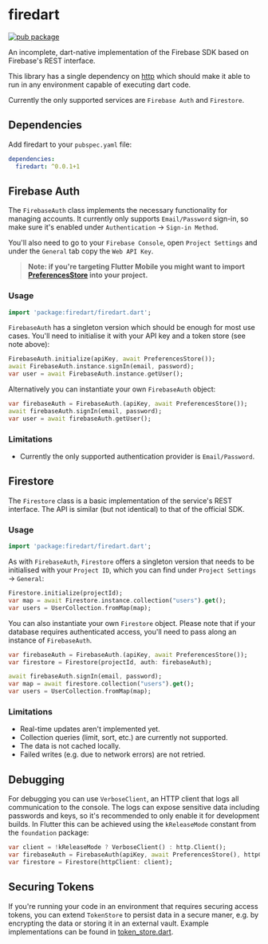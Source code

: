 # firedart

[![pub package](https://img.shields.io/pub/v/firedart.svg)](https://pub.dartlang.org/packages/firedart)

An incomplete, dart-native implementation of the Firebase SDK based on Firebase's REST interface.

This library has a single dependency on [http](https://pub.dev/packages/http) which should make it able to run in any environment capable of executing dart code.

Currently the only supported services are `Firebase Auth` and `Firestore`.

## Dependencies

Add firedart to your `pubspec.yaml` file:

``` yaml
dependencies:
  firedart: ^0.0.1+1
```

## Firebase Auth

The `FirebaseAuth` class implements the necessary functionality for managing accounts. It currently only supports `Email/Password` sign-in, so make sure it's enabled under `Authentication` -> `Sign-in Method`.

You'll also need to go to your `Firebase Console`, open `Project Settings` and under the `General` tab copy the `Web API Key`.

> **Note: if you're targeting Flutter Mobile you might want to import [PreferencesStore](https://gist.github.com/cachapa/539dd1007fcf097179040f4056cdd4c7) into your project.**

### Usage

``` dart
import 'package:firedart/firedart.dart';
```

`FirebaseAuth` has a singleton version which should be enough for most use cases. You'll need to initialise it with your API key and a token store (see note above):

``` dart
FirebaseAuth.initialize(apiKey, await PreferencesStore());
await FirebaseAuth.instance.signIn(email, password);
var user = await FirebaseAuth.instance.getUser();
```

Alternatively you can instantiate your own `FirebaseAuth` object:

``` dart
var firebaseAuth = FirebaseAuth.(apiKey, await PreferencesStore());
await firebaseAuth.signIn(email, password);
var user = await firebaseAuth.getUser();
```

### Limitations

* Currently the only supported authentication provider is `Email/Password`.

## Firestore

The `Firestore` class is a basic implementation of the service's REST interface. The API is similar (but not identical) to that of the official SDK.

### Usage

``` dart
import 'package:firedart/firedart.dart';
```

As with `FirebaseAuth`, `Firestore` offers a singleton version that needs to be initialised with your `Project ID`, which you can find under `Project Settings` -> `General`:

``` dart
Firestore.initialize(projectId);
var map = await Firestore.instance.collection("users").get();
var users = UserCollection.fromMap(map);
```

You can also instantiate your own `Firestore` object. Please note that if your database requires authenticated access, you'll need to pass along an instance of `FirebaseAuth`.

``` dart
var firebaseAuth = FirebaseAuth.(apiKey, await PreferencesStore());
var firestore = Firestore(projectId, auth: firebaseAuth);

await firebaseAuth.signIn(email, password);
var map = await firestore.collection("users").get();
var users = UserCollection.fromMap(map);
```

### Limitations

* Real-time updates aren't implemented yet.
* Collection queries (limit, sort, etc.) are currently not supported.
* The data is not cached locally.
* Failed writes (e.g. due to network errors) are not retried.

## Debugging

For debugging you can use `VerboseClient`, an HTTP client that logs all communication to the console. The logs can expose sensitive data including passwords and keys, so it's recommended to only enable it for development builds. In Flutter this can be achieved using the `kReleaseMode` constant from the `foundation` package:

``` dart
var client = !kReleaseMode ? VerboseClient() : http.Client();
var firebaseAuth = FirebaseAuth(apiKey, await PreferencesStore(), httpClient: client);
var firestore = Firestore(httpClient: client);
```

## Securing Tokens

If you're running your code in an environment that requires securing access tokens, you can extend `TokenStore` to persist data in a secure maner, e.g. by encrypting the data or storing it in an external vault. Example implementations can be found in [token_store.dart](https://github.com/cachapa/firedart/blob/master/lib/auth/token_store.dart).

